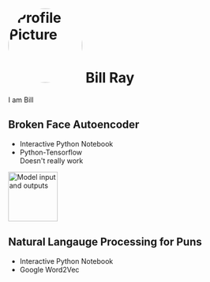 # <img style="border-radius: 50%" src="https://i.imgur.com/U4XzwnX.jpg" alt="Profile Picture" width="150"/> Bill Ray
I am Bill


## Broken Face Autoencoder
* Interactive Python Notebook
* Python-Tensorflow  
Doesn't really work
<img src="https://i.imgur.com/4Y3YMG1.png" alt="Model input and outputs" width="100"/>

## Natural Langauge Processing for Puns
* Interactive Python Notebook
* Google Word2Vec
